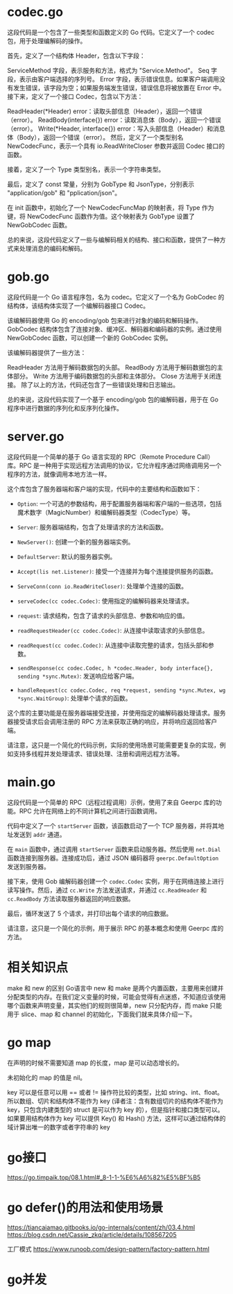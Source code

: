 # codec.go

这段代码是一个包含了一些类型和函数定义的 Go 代码。它定义了一个 codec 包，用于处理编解码的操作。

首先，定义了一个结构体 Header，包含以下字段：

ServiceMethod 字段，表示服务和方法，格式为 "Service.Method"。
Seq 字段，表示由客户端选择的序列号。
Error 字段，表示错误信息。如果客户端调用没有发生错误，该字段为空；如果服务端发生错误，错误信息将被放置在 Error 中。
接下来，定义了一个接口 Codec，包含以下方法：

ReadHeader(*Header) error：读取头部信息（Header），返回一个错误（error）。
ReadBody(interface{}) error：读取消息体（Body），返回一个错误（error）。
Write(*Header, interface{}) error：写入头部信息（Header）和消息体（Body），返回一个错误（error）。
然后，定义了一个类型别名 NewCodecFunc，表示一个具有 io.ReadWriteCloser 参数并返回 Codec 接口的函数。

接着，定义了一个 Type 类型别名，表示一个字符串类型。

最后，定义了 const 常量，分别为 GobType 和 JsonType，分别表示 "application/gob" 和 "pplication/json"。

在 init 函数中，初始化了一个 NewCodecFuncMap 的映射表，将 Type 作为键，将 NewCodecFunc 函数作为值。这个映射表为 GobType 设置了 NewGobCodec 函数。

总的来说，这段代码定义了一些与编解码相关的结构、接口和函数，提供了一种方式来处理消息的编码和解码。

# gob.go
这段代码是一个 Go 语言程序包，名为 codec。它定义了一个名为 GobCodec 的结构体，该结构体实现了一个编解码器接口 Codec。

该编解码器使用 Go 的 encoding/gob 包来进行对象的编码和解码操作。GobCodec 结构体包含了连接对象、缓冲区、解码器和编码器的实例。通过使用 NewGobCodec 函数，可以创建一个新的 GobCodec 实例。

该编解码器提供了一些方法：

ReadHeader 方法用于解码数据包的头部。
ReadBody 方法用于解码数据包的主体部分。
Write 方法用于编码数据包的头部和主体部分。
Close 方法用于关闭连接。
除了以上的方法，代码还包含了一些错误处理和日志输出。

总的来说，这段代码实现了一个基于 encoding/gob 包的编解码器，用于在 Go 程序中进行数据的序列化和反序列化操作。

# server.go
这段代码是一个简单的基于 Go 语言实现的 RPC（Remote Procedure Call）库。RPC 是一种用于实现远程方法调用的协议，它允许程序通过网络调用另一个程序的方法，就像调用本地方法一样。

这个库包含了服务器端和客户端的实现，代码中的主要结构和函数如下：

- `Option`: 一个可选的参数结构，用于配置服务器端和客户端的一些选项，包括魔术数字（MagicNumber）和编解码器类型（CodecType）等。

- `Server`: 服务器端结构，包含了处理请求的方法和函数。

- `NewServer()`: 创建一个新的服务器端实例。

- `DefaultServer`: 默认的服务器实例。

- `Accept(lis net.Listener)`: 接受一个连接并为每个连接提供服务的函数。

- `ServeConn(conn io.ReadWriteCloser)`: 处理单个连接的函数。

- `serveCodec(cc codec.Codec)`: 使用指定的编解码器来处理请求。

- `request`: 请求结构，包含了请求的头部信息、参数和响应的值。

- `readRequestHeader(cc codec.Codec)`: 从连接中读取请求的头部信息。

- `readRequest(cc codec.Codec)`: 从连接中读取完整的请求，包括头部和参数。

- `sendResponse(cc codec.Codec, h *codec.Header, body interface{}, sending *sync.Mutex)`: 发送响应给客户端。

- `handleRequest(cc codec.Codec, req *request, sending *sync.Mutex, wg *sync.WaitGroup)`: 处理单个请求的函数。

这个库的主要功能是在服务器端接受连接，并使用指定的编解码器处理请求。服务器接受请求后会调用注册的 RPC 方法来获取正确的响应，并将响应返回给客户端。

请注意，这只是一个简化的代码示例，实际的使用场景可能需要更复杂的实现，例如支持多线程并发处理请求、错误处理、注册和调用远程方法等。

# main.go
这段代码是一个简单的 RPC（远程过程调用）示例，使用了来自 Geerpc 库的功能。RPC 允许在网络上的不同计算机之间进行函数调用。

代码中定义了一个 `startServer` 函数，该函数启动了一个 TCP 服务器，并将其地址发送到 `addr` 通道。

在 `main` 函数中，通过调用 `startServer` 函数来启动服务器。然后使用 `net.Dial` 函数连接到服务器。连接成功后，通过 JSON 编码器将 `geerpc.DefaultOption` 发送到服务器。

接下来，使用 Gob 编解码器创建一个 `codec.Codec` 实例，用于在网络连接上进行读写操作。然后，通过 `cc.Write` 方法发送请求，并通过 `cc.ReadHeader` 和 `cc.ReadBody` 方法读取服务器返回的响应数据。

最后，循环发送了 5 个请求，并打印出每个请求的响应数据。

请注意，这只是一个简化的示例，用于展示 RPC 的基本概念和使用 Geerpc 库的方法。

# 相关知识点
make 和 new 的区别
Go语言中 new 和 make 是两个内置函数，主要用来创建并分配类型的内存。在我们定义变量的时候，可能会觉得有点迷惑，不知道应该使用哪个函数来声明变量，其实他们的规则很简单，new 只分配内存，而 make 只能用于 slice、map 和 channel 的初始化，下面我们就来具体介绍一下。

# go map
在声明的时候不需要知道 map 的长度，map 是可以动态增长的。

未初始化的 map 的值是 nil。

key 可以是任意可以用 == 或者 != 操作符比较的类型，比如 string、int、float。所以数组、切片和结构体不能作为 key (译者注：含有数组切片的结构体不能作为 key，只包含内建类型的 struct 是可以作为 key 的），但是指针和接口类型可以。如果要用结构体作为 key 可以提供 Key() 和 Hash() 方法，这样可以通过结构体的域计算出唯一的数字或者字符串的 key

# go接口
https://go.timpaik.top/08.1.html#_8-1-1-%E6%A6%82%E5%BF%B5

# go defer()的用法和使用场景
https://tiancaiamao.gitbooks.io/go-internals/content/zh/03.4.html
https://blog.csdn.net/Cassie_zkq/article/details/108567205

工厂模式
https://www.runoob.com/design-pattern/factory-pattern.html

# go并发
